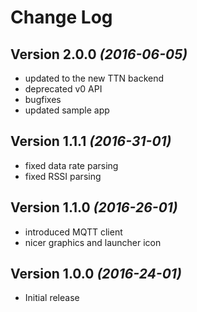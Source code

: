 Change Log
==========

Version 2.0.0 *(2016-06-05)*
----------------------------

 * updated to the new TTN backend
 * deprecated v0 API
 * bugfixes
 * updated sample app

Version 1.1.1 *(2016-31-01)*
----------------------------

 * fixed data rate parsing
 * fixed RSSI parsing

Version 1.1.0 *(2016-26-01)*
----------------------------

 * introduced MQTT client
 * nicer graphics and launcher icon

Version 1.0.0 *(2016-24-01)*
----------------------------

 * Initial release
